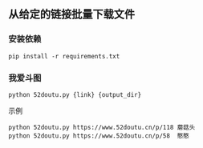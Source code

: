 ## 从给定的链接批量下载文件

### 安装依赖

`pip install -r requirements.txt`

### 我爱斗图

`python 52doutu.py {link} {output_dir}`

示例

```shell
python 52doutu.py https://www.52doutu.cn/p/118 蘑菇头
python 52doutu.py https://www.52doutu.cn/p/58  憨憨
```
